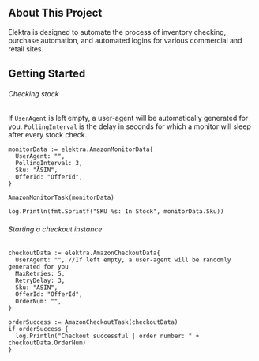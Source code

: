## About This Project
Elektra is designed to automate the process of inventory checking, purchase automation, and automated logins for various commercial and retail sites.

## Getting Started
###### Checking stock
If ``UserAgent`` is left empty, a user-agent will be automatically generated for you. ``PollingInterval`` is the delay in seconds for which a monitor will sleep after every stock check.

```  
monitorData := elektra.AmazonMonitorData{
  UserAgent: "", 
  PollingInterval: 3,
  Sku: "ASIN",
  OfferId: "OfferId",
}
  
AmazonMonitorTask(monitorData) 
  
log.Println(fmt.Sprintf("SKU %s: In Stock", monitorData.Sku))
```
###### Starting a checkout instance

```
checkoutData := elektra.AmazonCheckoutData{
  UserAgent: "", //If left empty, a user-agent will be randomly generated for you
  MaxRetries: 5,
  RetryDelay: 3,
  Sku: "ASIN",
  OfferId: "OfferId",
  OrderNum: "",
}
  
orderSuccess := AmazonCheckoutTask(checkoutData) 
if orderSuccess {
  log.Println("Checkout successful | order number: " + checkoutData.OrderNum)
}
```
